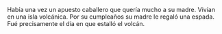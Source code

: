 Había una vez un apuesto caballero que quería mucho a su madre. 
Vivían en una isla volcánica.
Por su cumpleaños su madre  le regaló una espada. 
Fué precisamente el día en que estalló el volcán.
